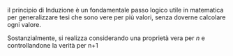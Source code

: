 il principio di Induzione è un fondamentale passo logico utile in matematica per generalizzare tesi che sono vere per più valori, senza doverne calcolare ogni valore.

Sostanzialmente, si realizza considerando una proprietà vera per $n$ e controllandone la verità per n+1

